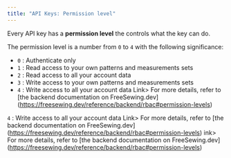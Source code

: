 ```yaml
---
title: "API Keys: Permission level"
---
```


Every API key has a **permission level** the controls what the key can do.

The permission level is a number from `0` to `4` with the following significance:

- `0` : Authenticate only
- `1` : Read access to your own patterns and measurements sets
- `2` : Read access to all your account data
- `3` : Write access to your own patterns and measurements sets
- `4` : Write access to all your account data Link> For more details, refer to \[the backend documentation on FreeSewing.dev\](https://freesewing.dev/reference/backend/rbac#permission-levels)

`4` : Write access to all your account data Link> For more details, refer to \[the backend documentation on FreeSewing.dev\](https://freesewing.dev/reference/backend/rbac#permission-levels) ink> For more details, refer to \[the backend documentation on FreeSewing.dev\](https://freesewing.dev/reference/backend/rbac#permission-levels)</Link>
